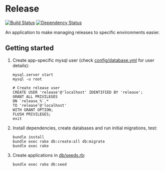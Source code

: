 # Release

[![Build Status](https://travis-ci.org/alphagov/release.png)](https://travis-ci.org/alphagov/release)
[![Dependency Status](https://gemnasium.com/alphagov/release.png)](https://gemnasium.com/alphagov/release)

An application to make managing releases to specific environments easier.

## Getting started

1. Create app-specific mysql user (check [config/database.yml](config/database.yml) for user details):

    ```
    mysql.server start
    mysql -u root

    # Create release user
    CREATE USER 'release'@'localhost' IDENTIFIED BY 'release';
    GRANT ALL PRIVILEGES
    ON `release_%`.*
    TO 'release'@'localhost'
    WITH GRANT OPTION;
    FLUSH PRIVILEGES;
    exit
    ```

2. Install dependencies, create databases and run initial migrations, test:
    ```
    bundle install
    bundle exec rake db:create:all db:migrate
    bundle exec rake
    ```
3. Create applications in [db/seeds.rb](db/seeds.rb):

    ```
    bundle exec rake db:seed
    ```
